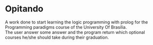 # Opitando

A work done to start learning the logic programming with prolog for the Programming paradigms course of the University Of Brasília.<br>
The user answer some answer and the program return which optional courses he/she should take during their graduation.
